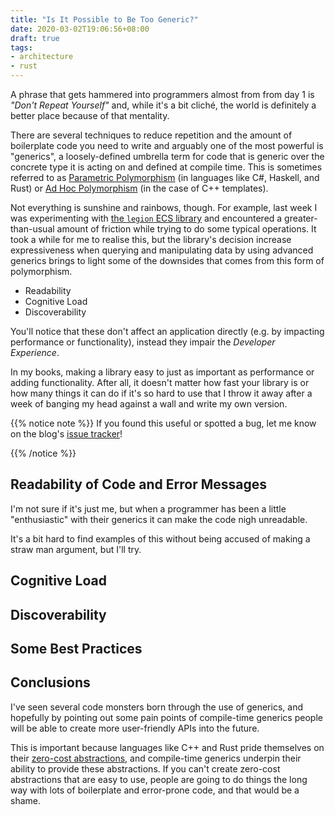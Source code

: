 ```yaml
---
title: "Is It Possible to Be Too Generic?"
date: 2020-03-02T19:06:56+08:00
draft: true
tags:
- architecture
- rust
---
```


A phrase that gets hammered into programmers almost from from day 1 is *"Don't
Repeat Yourself"* and, while it's a bit cliché, the world is definitely a better
place because of that mentality.

There are several techniques to reduce repetition and the amount of boilerplate
code you need to write and arguably one of the most powerful is "generics", a
loosely-defined umbrella term for code that is generic over the concrete type
it is acting on and defined at compile time. This is sometimes referred to as
[Parametric Polymorphism][para-poly] (in languages like C#, Haskell, and Rust)
or [Ad Hoc Polymorphism][ad-hoc] (in the case of C++ templates).

Not everything is sunshine and rainbows, though. For example, last week I was
experimenting with [the `legion` ECS library][legion] and encountered a
greater-than-usual amount of friction while trying to do some typical
operations. It took a while for me to realise this, but the library's decision
increase expressiveness when querying and manipulating data by using advanced
generics brings to light some of the downsides that comes from this form of
polymorphism.

- Readability
- Cognitive Load
- Discoverability

You'll notice that these don't affect an application directly (e.g. by impacting
performance or functionality), instead they impair the *Developer Experience*.

In my books, making a library easy to just as important as performance or
adding functionality. After all, it doesn't matter how fast your library is or
how many things it can do if it's so hard to use that I throw it away after a
week of banging my head against a wall and write my own version.

{{% notice note %}}
If you found this useful or spotted a bug, let me know on the blog's
[issue tracker][issue]!

[issue]: https://github.com/Michael-F-Bryan/adventures.michaelfbryan.com
{{% /notice %}}

## Readability of Code and Error Messages

I'm not sure if it's just me, but when a programmer has been a little
"enthusiastic" with their generics it can make the code nigh unreadable.

It's a bit hard to find examples of this without being accused of making a
straw man argument, but I'll try.

## Cognitive Load

## Discoverability

## Some Best Practices

## Conclusions

I've seen several code monsters born through the
use of generics, and hopefully by pointing out some pain points of compile-time
generics people will be able to create more user-friendly APIs into the future.

This is important because languages like C++ and Rust pride themselves on their
[zero-cost abstractions][0-cost], and compile-time generics underpin their
ability to provide these abstractions. If you can't create zero-cost
abstractions that are easy to use, people are going to do things the long way
with lots of boilerplate and error-prone code, and that would be a shame.


[para-poly]: https://en.wikipedia.org/wiki/Parametric_polymorphism
[ad-hoc]: https://en.wikipedia.org/wiki/Ad_hoc_polymorphism
[0-cost]: https://www.quora.com/What-are-zero-cost-abstractions-in-programming-languages
[legion]: https://crates.io/crates/legion